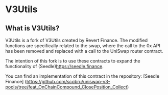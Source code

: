 # V3Utils

## What is V3Utils?

V3Utils is a fork of V3Utils created by Revert Finance. The modified functions are specifically related to the swap, where the call to the 0x API has been removed and replaced with a call to the UniSwap router contract.

The intention of this fork is to use these contracts to expand the functionality of (Seedle)<https://seedle.finance>.

You can find an implementation of this contract in the repository: [Seedle Finance] (<https://github.com/scobru/uniswap-v3-pools/tree/feat_OnChainCompound_ClosePosition_Collect>)